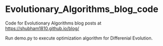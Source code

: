 # Evolutionary_Algorithms_blog_code
Code for Evolutionary Algorithms blog posts at https://shubham1810.github.io/blog/

Run demo.py to execute optimization algorithm for Differenial Evolution.
